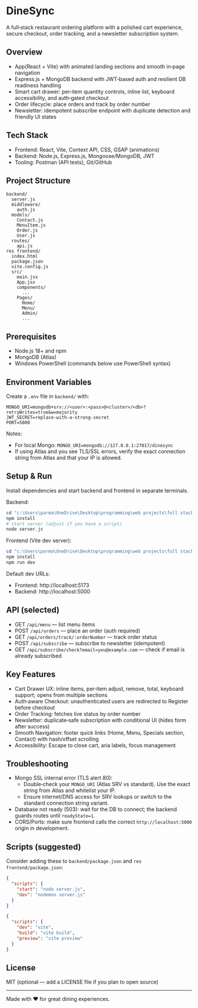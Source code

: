 # DineSync

A full‑stack restaurant ordering platform with a polished cart experience, secure checkout, order tracking, and a newsletter subscription system.

## Overview
- App(React + Vite) with animated landing sections and smooth in‑page navigation
- Express.js + MongoDB backend with JWT‑based auth and resilient DB readiness handling
- Smart cart drawer: per‑item quantity controls, inline list, keyboard accessibility, and auth‑gated checkout
- Order lifecycle: place orders and track by order number
- Newsletter: idempotent subscribe endpoint with duplicate detection and friendly UI states

## Tech Stack
- Frontend: React, Vite, Context API, CSS, GSAP (animations)
- Backend: Node.js, Express.js, Mongoose/MongoDB, JWT
- Tooling: Postman (API tests), Git/GitHub

## Project Structure
```
backend/
  server.js
  middleware/
    auth.js
  models/
    Contact.js
    MenuItem.js
    Order.js
    User.js
  routes/
    api.js
res frontend/
  index.html
  package.json
  vite.config.js
  src/
    main.jsx
    App.jsx
    components/
      ...
    Pages/
      Home/
      Menu/
      Admin/
      ...
```

## Prerequisites
- Node.js 18+ and npm
- MongoDB (Atlas)
- Windows PowerShell (commands below use PowerShell syntax)

## Environment Variables
Create a `.env` file in `backend/` with:
```
MONGO_URI=mongodb+srv://<user>:<pass>@<cluster>/<db>?retryWrites=true&w=majority
JWT_SECRET=replace-with-a-strong-secret
PORT=5000
```
Notes:
- For local Mongo: `MONGO_URI=mongodb://127.0.0.1:27017/dinesync`
- If using Atlas and you see TLS/SSL errors, verify the exact connection string from Atlas and that your IP is allowed.

## Setup & Run
Install dependencies and start backend and frontend in separate terminals.

Backend:
```powershell
cd "c:\Users\parma\OneDrive\Desktop\programming\web projects\full stack web\restaurent web\backend"
npm install
# start server (adjust if you have a script)
node server.js
```

Frontend (Vite dev server):
```powershell
cd "c:\Users\parma\OneDrive\Desktop\programming\web projects\full stack web\restaurent web\res frontend"
npm install
npm run dev
```

Default dev URLs:
- Frontend: http://localhost:5173
- Backend: http://localhost:5000

## API (selected)
- GET `/api/menu` — list menu items
- POST `/api/orders` — place an order (auth required)
- GET `/api/orders/track/:orderNumber` — track order status
- POST `/api/subscribe` — subscribe to newsletter (idempotent)
- GET `/api/subscribe/check?email=you@example.com` — check if email is already subscribed

## Key Features
- Cart Drawer UX: inline items, per‑item adjust, remove, total, keyboard support; opens from multiple sections
- Auth‑aware Checkout: unauthenticated users are redirected to Register before checkout
- Order Tracking: fetches live status by order number
- Newsletter: duplicate‑safe subscription with conditional UI (hides form after success)
- Smooth Navigation: footer quick links (Home, Menu, Specials section, Contact) with hash/offset scrolling
- Accessibility: Escape to close cart, aria labels, focus management

## Troubleshooting
- Mongo SSL internal error (TLS alert 80):
  - Double‑check your `MONGO_URI` (Atlas SRV vs standard). Use the exact string from Atlas and whitelist your IP.
  - Ensure internet/DNS access for SRV lookups or switch to the standard connection string variant.
- Database not ready (503): wait for the DB to connect; the backend guards routes until `readyState=1`.
- CORS/Ports: make sure frontend calls the correct `http://localhost:5000` origin in development.

## Scripts (suggested)
Consider adding these to `backend/package.json` and `res frontend/package.json`:
```json
{
  "scripts": {
    "start": "node server.js",
    "dev": "nodemon server.js"
  }
}
```
```json
{
  "scripts": {
    "dev": "vite",
    "build": "vite build",
    "preview": "vite preview"
  }
}
```

## License
MIT (optional — add a LICENSE file if you plan to open source)

---

Made with ❤️ for great dining experiences.
